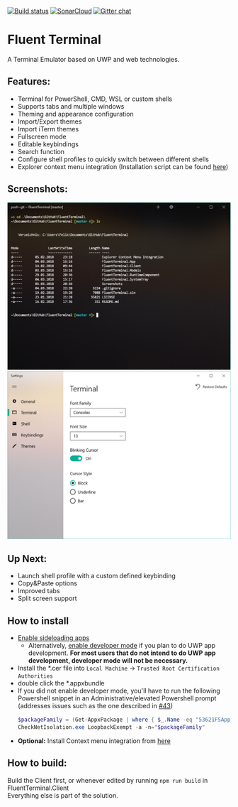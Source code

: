 
[![Build status](https://ci.appveyor.com/api/projects/status/4r429bv594fxkygd/branch/master?svg=true)](https://ci.appveyor.com/project/felixse/fluentterminal/branch/master)
[![SonarCloud](https://sonarcloud.io/api/project_badges/measure?project=FluentTerminal&metric=alert_status)](https://sonarcloud.io/dashboard?id=FluentTerminal)
[![Gitter chat](https://badges.gitter.im/Join%20Chat.svg)](https://gitter.im/FluentTerminal)

# Fluent Terminal
A Terminal Emulator based on UWP and web technologies.

## Features:
- Terminal for PowerShell, CMD, WSL or custom shells
- Supports tabs and multiple windows
- Theming and appearance configuration
- Import/Export themes
- Import iTerm themes
- Fullscreen mode
- Editable keybindings
- Search function
- Configure shell profiles to quickly switch between different shells
- Explorer context menu integration (Installation script can be found [here](https://github.com/felixse/FluentTerminal/tree/master/Explorer%20Context%20Menu%20Integration))

## Screenshots:
![Terminal window](Screenshots/Terminal.png)
![Settings window](Screenshots/Settings.png)

## Up Next:
- Launch shell profile with a custom defined keybinding
- Copy&Paste options
- Improved tabs
- Split screen support

## How to install
- [Enable sideloading apps ](https://www.windowscentral.com/how-enable-windows-10-sideload-apps-outside-store
)
  - Alternatively, [enable developer mode](https://docs.microsoft.com/en-US/windows/uwp/get-started/enable-your-device-for-development) if you plan to do UWP app development. **For most users that do not intend to do UWP app development, developer mode will not be necessary.**
- Install the *.cer file into `Local Machine` -> `Trusted Root Certification Authorities`
- double click the *.appxbundle
- If you did not enable developer mode, you'll have to run the following Powershell snippet in an Administrative/elevated Powershell prompt (addresses issues such as the one described in [#43](https://github.com/felixse/FluentTerminal/issues/43))
  ```powershell
  $packageFamily = (Get-AppxPackage | where { $_.Name -eq "53621FSApps.FluentTerminal" }).PackageFamilyName
  CheckNetIsolation.exe LoopbackExempt -a -n="$packageFamily"
  ```
- **Optional:** Install Context menu integration from [here](https://github.com/felixse/FluentTerminal/tree/master/Explorer%20Context%20Menu%20Integration)

## How to build:
Build the Client first, or whenever edited by running `npm run build` in FluentTerminal.Client  
Everything else is part of the solution.
